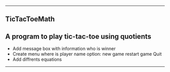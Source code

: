 ----------------------------------
TicTacToeMath
----------------------------------
A program to play tic-tac-toe using quotients
----------------------------------
- Add message box with information who is winner
- Create menu where is player name option:
	               new game
                       restart game
                       Quit
- Add diffrents equations
----------------------------------
